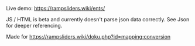 Live demo: https://rampsliders.wiki/ents/

JS / HTML is beta and currently doesn't parse json data correctly. See Json for deeper referencing.

Made for https://rampsliders.wiki/doku.php?id=mapping:conversion
